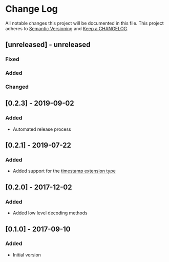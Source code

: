 # Change Log

All notable changes this project will be documented in this file. This project adheres to [Semantic Versioning](http://semver.org/) and [Keep a CHANGELOG](http://keepachangelog.com/).

## [unreleased] - unreleased

### Fixed


### Added


### Changed


## [0.2.3] - 2019-09-02

### Added

- Automated release process

## [0.2.1] - 2019-07-22

### Added

- Added support for the [timestamp extension type](https://github.com/msgpack/msgpack/blob/main/spec.md#timestamp-extension-type)

## [0.2.0] - 2017-12-02

### Added

- Added low level decoding methods

## [0.1.0] - 2017-09-10

### Added

- Initial version


